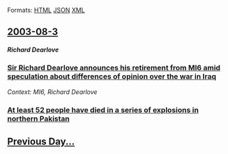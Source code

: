 
Formats: [HTML](2003/08/3/index.html)  [JSON](2003/08/3/index.json)  [XML](2003/08/3/index.xml)  

## [2003-08-3](/news/2003/08/3/index.md)

##### Richard Dearlove
### [ Sir Richard Dearlove announces his retirement from MI6 amid speculation about differences of opinion over the war in Iraq ](/news/2003/08/3/sir-richard-dearlove-announces-his-retirement-from-mi6-amid-speculation-about-differences-of-opinion-over-the-war-in-iraq.md)
_Context: MI6, Richard Dearlove_

##### 
### [ At least 52 people have died in a series of explosions in northern Pakistan ](/news/2003/08/3/at-least-52-people-have-died-in-a-series-of-explosions-in-northern-pakistan.md)
## [Previous Day...](/news/2003/08/2/index.md)

